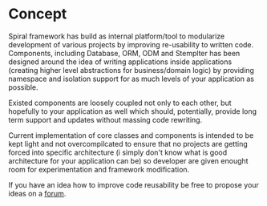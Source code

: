 # Concept
Spiral framework has build as internal platform/tool to modularize development 
of various projects by improving re-usability to written code. Components,
including Database, ORM, ODM and Stemplter has been designed around the idea of writing
applications inside applications (creating higher level abstractions for business/domain logic)
by providing namespace and isolation support for as much levels of your application as possible.

Existed components are loosely coupled not only to each other, but hopefully 
to your application as well which should, potentially, provide long term support 
and updates without massing code rewriting.

Current implementation of core classes and components is intended to be kept light
and not overcompilcated to ensure that no projects are getting forced into specific
architecture (i simply don't know what is good architecture for your application can be)
so developer are given enought room for experimentation and framework modification.

If you have an idea how to improve code reusability be free to propose your ideas on a [forum](https://groups.google.com/forum/#!forum/spiral-framework).
